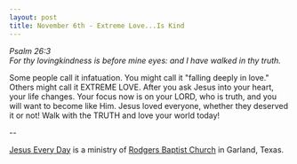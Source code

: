 ```yaml
---
layout: post
title: November 6th - Extreme Love...Is Kind
---
```


_Psalm 26:3  
For thy lovingkindness is before mine eyes: and I have walked in thy
truth._

Some people call it infatuation. You might call it "falling deeply
in love." Others might call it EXTREME LOVE. After you ask Jesus into
your heart, your life changes. Your focus now is on your LORD, who is
truth, and you will want to become like Him. Jesus loved everyone,
whether they deserved it or not! Walk with the TRUTH and love your
world today!

 --

<a href=http://jesuseveryday.net>Jesus Every Day</a> is a ministry of <a href=http://rodgersbaptist.net>Rodgers Baptist Church</a> in Garland, Texas.
